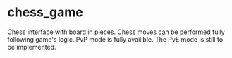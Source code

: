 # chess_game
Chess interface with board in pieces. 
Chess moves can be performed fully following game's logic. 
PvP mode is fully availible. The PvE mode is still to be implemented. 

